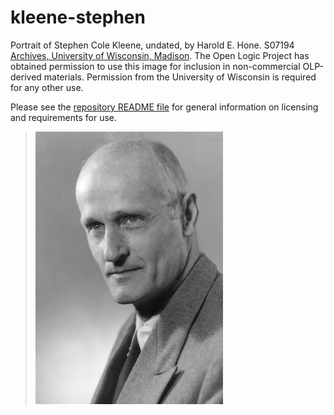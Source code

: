 # kleene-stephen

Portrait of Stephen Cole Kleene, undated, by Harold E. Hone. S07194
[Archives, University of Wisconsin,
Madison](www.library.wisc.edu/archives/). The Open Logic Project has
obtained permission to use this image for inclusion in non-commercial
OLP-derived materials. Permission from the University of Wisconsin is
required for any other use.

Please see the [repository README file](https://github.com/OpenLogicProject/photos/blob/master/README.md) for general information on licensing and requirements for use.

> ![kleene-stephen](https://github.com/OpenLogicProject/photos/blob/master/kleene-stephen/kleene-stephen-small.png)